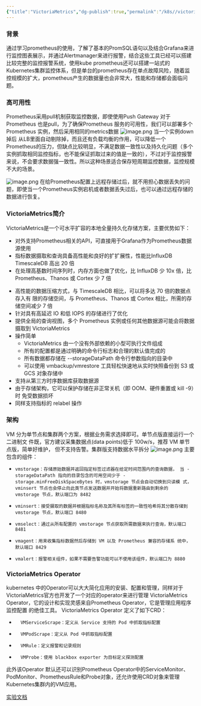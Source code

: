 ```yaml
---
{"title":"VictoriaMetrics","dg-publish":true,"permalink":"/k8s//victoria-metrics/","dgPassFrontmatter":true}
---
```


### 背景
通过学习prometheus的使用，了解了基本的PromSQL语句以及结合Grafana来进行监控图表展示，并通过Alertmanager来进行报警，结合这些工具已经可以搭建比较完整的监控报警系统，使用kube prometheus还可以搭建一站式的Kubernetes集群监控体系，但是单台的prometheus存在单点故障风险，随着监控规模的扩大，prometheus产生的数据量也会非常大，性能和存储都会面临问题。

### 高可用性
Prometheus采用pull机制获取监控数据，即使使用Push Gateway 对于Prometheus 也是pull，为了确保Prometheus 服务的可用性，我们可以部署多个Prometheus 实例，然后采用相同的metrics数据
![image.png](https://dennis-02.oss-cn-shenzhen.aliyuncs.com/img/20230725111348.png)
当一个实例down掉后 从LB里面自动剔除掉，而且还有负载均衡的作用，可以降低一个Prometheus的压力，但缺点比较明显，不满足数据一致性以及持久化问题（多个实例抓取相同监控指标，也不能保证抓取过来的值是一致的），不过对于监控报警来说，不会要求数据强一致性。所以这种场景适合保存短周期监控数据，监控规模不大的场景。

![image.png](https://dennis-02.oss-cn-shenzhen.aliyuncs.com/img/20230725113239.png)
在给Prometheus配置上远程存储过后，就不用担心数据丢失的问题，即使当一个Prometheus实例宕机或者数据丢失过后，也可以通过远程存储的数据进行恢复。

### VictoriaMetrics简介
VictoriaMetrics是一个可水平扩容的本地全量持久化存储方案，主要优势如下：
+ 对外支持Prometheus相关的API，可直接用于Grafana作为Prometheus数据源使用 
+ 指标数据摄取和查询具备高性能和良好的扩扩展性，性能比InfluxDB TimescaleDB ⾼出 20 倍
+ 在处理⾼基数时间序列时，内存⽅⾯也做了优化，⽐ InfluxDB 少 10x 倍，⽐ Prometheus、Thanos 或 Cortex 少 7 倍
-  ⾼性能的数据压缩⽅式，与 TimescaleDB 相⽐，可以将多达 70 倍的数据点存⼊有 限的存储空间，与 Prometheus、Thanos 或 Cortex 相⽐，所需的存储空间减少 7 倍
- 针对具有⾼延迟 IO 和低 IOPS 的存储进⾏了优化
- 提供全局的查询视图，多个 Prometheus 实例或任何其他数据源可能会将数据摄取到 VictoriaMetrics 
- 操作简单
	- VictoriaMetrics 由⼀个没有外部依赖的⼩型可执⾏⽂件组成
	- 所有的配置都是通过明确的命令⾏标志和合理的默认值完成的
	- 所有数据都存储在 --storageDataPath 命令⾏参数指向的⽬录中
	- 可以使⽤ vmbackup/vmrestore ⼯具轻松快速地从实时快照备份到 S3 或 GCS 对象存储中
- ⽀持从第三⽅时序数据库获取数据源
- 由于存储架构，它可以保护存储在⾮正常关机（即 OOM、硬件重置或 kill -9）时 免受数据损坏
- 同样⽀持指标的 relabel 操作

### 架构
VM 分为单节点和集群两个⽅案，根据业务需求选择即可。单节点版直接运⾏⼀个⼆进制⽂ 件既，官⽅建议采集数据点(data points)低于 100w/s，推荐 VM 单节点版，简单好维护， 但不⽀持告警。集群版⽀持数据⽔平拆分
![image.png](https://dennis-02.oss-cn-shenzhen.aliyuncs.com/img/20230725145938.png)
主要包含的组件：
+     vmstorage：存储原始数据并返回指定标签过滤器在给定时间范围内的查询数据， 当 -storageDataPath 指向的⽬录包含的可⽤空间少于 - storage.minFreeDiskSpaceBytes 时，vmstorage 节点会⾃动切换到只读模 式，vminsert 节点也会停⽌向此类节点发送数据并开始将数据重新路由到剩余的 vmstorage 节点，默认端口为 8482
+     vminsert：接受摄取的数据并根据指标名称及其所有标签的⼀致性哈希将其分散存储到 vmstorage 节点，默认端口 8480
+     vmselect：通过从所有配置的 vmstorage 节点获取所需数据来执⾏查询，默认端口 8481
+     vmagent：⽤来收集指标数据然后存储到 VM 以及 Prometheus 兼容的存储系 统中，默认端口 8429
+     vmalert：报警相关组件，如果不需要告警功能可以不使⽤该组件，默认端口为 8880

### VictoriaMetrics Operator
kubernetes 中的Operator可以大大简化应用的安装、配置和管理，同样对于VictoriaMetrics官方也开发了一个对应的operator来进行管理  VictoriaMetrics Operator，它的设计和实现灵感来⾃Prometheus Operator，它是管理应⽤程序监控配置 的绝佳⼯具。
VictoriaMetrics Operator 定义了如下CRD：
-       VMServiceScrape：定义从 Service ⽀持的 Pod 中抓取指标配置
-       VMPodScrape：定义从 Pod 中抓取指标配置
-       VMRule：定义报警和记录规则
-       VMProbe：使⽤ blackbox exporter 为⽬标定义探测配置
此外该Operator 默认还可以识别Prometheus Operator中的ServiceMonitor、PodMonitor、PrometheusRule和Probe对象，还允许使用CRD对象来管理Kubernetes集群内的VM应用。



[实验文档](https://github.com/wjunlove123/k8slearing/tree/main/monitor/victoriametrics)